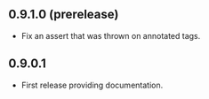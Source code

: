 ## 0.9.1.0 (prerelease)

* Fix an assert that was thrown on annotated tags.

## 0.9.0.1

* First release providing documentation.

